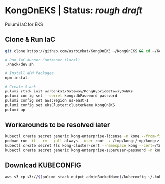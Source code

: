 # KongOnEKS | Status: *rough draft*

Pulumi IaC for EKS

## Clone & Run IaC

```sh
git clone https://github.com/usrbinkat/KongOnEKS ~/KongOnEKS && cd ~/KongOnEKS

# Run IaC Runner Container (local)
./hack/dev.sh

# Install NPM Packages
npm install

# Create Stack
pulumi stack init usrbinkat/Gateway/KongHybridGatewayOnEKS
pulumi config set --secret kong:dbPassword password
pulumi config set aws:region us-east-1
pulumi config set eksCluster:clusterName KongOnEKS
pulumi up
```

## Workarounds to be resolved later

```sh
kubectl create secret generic kong-enterprise-license -n kong --from-file=license=${HOME}/.kong-license-data/license.json
podman run -it --rm --pull always --user root -v /tmp/kong:/tmp/kong:z docker.io/kong/kong -- kong hybrid gen_cert /tmp/kong/tls.crt /tmp/kong/tls.key
kubectl create secret tls kong-cluster-cert --namespace kong --cert=/tmp/kong/tls.crt --key=/tmp/kong/tls.key
kubectl create secret generic kong-enterprise-superuser-password -n kong --from-literal=password='password'
```

## Download KUBECONFIG

```sh
aws s3 cp s3://$(pulumi stack output adminBucketName)/kubeconfig ~/.kube/config
```

